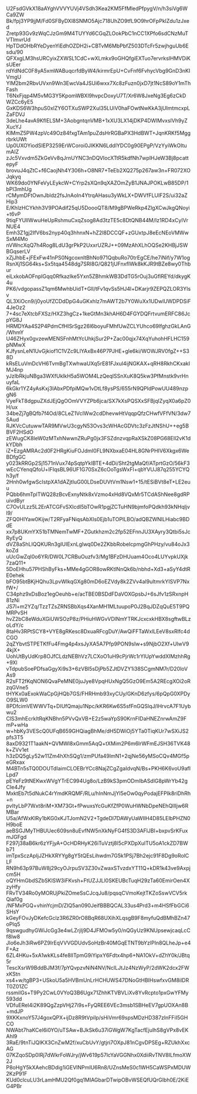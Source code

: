 U2FsdGVkX18aAYghVVVYUVj4VSdh3Kea2KM5FfMledPfpygV/n/h3siVg6WCa9ZW
Bk/fpj3YP9jjM/Fd0SFByDXl8SNMO5Ajc718UhZO9tfL9O9hrOFpPklZdu1zJxed
Zretp93Gv9zWqCJzGm9M4TUYYd6CGqZLOokPbC1nCC1XPfo6sdCNzMuTVTlmvrUd
HpTDdOHbRYeDyenYiEdhOZDH2i+CBTvM6MbPbfZ503DTcFr5zwjhguUb6Esdu/90
QFXxgLM3hsURCyixZXWSL1CdC+wXLmkx9oGHQfgiEXTuo7ervrksIHMVDiKsUEer
rdYdNdC0F8yA5xmWABuqcrfdByW4/kirmrEpU+CvFnf6FvhycVbg9GnD3nKIVmgU
YlM2bm2RbvUVxn9Wn3EwcVa4JSUi6wxx7Xc8zFuzn0jxD7jt1NcS89oY1mThFash
T6NxFjqp4M5vMG3Y5KpomWBXl9hvpcDoxyU7T/Xr6W8JxeNg3Eg6zCkDWZCc6yE5
GxKDS6W3hpuS0xlZY6OTXuSWP2Xul35LUiV0haFOwtNwKkA3jUImtmcxpLZaFDVJ
3deLhe4avA9KflELSM+3AobgntqnVMB+1xXU3LX14jDKP4DWlMvxslVh9yZXucYJ
KlMmZ5PW4zpVc49Oz84fxgTAm1puZdsHrRGBaPX3HdBWT+JqnKRKf5MggrbrkUWt
Up0UXOYiodSIEP3259ErWCoroi0JIKKN6LddlYDC0g90EPgP/VzYyiWkOItumAIZ
zJc5Vxvdm5ZkGeVv8qJrnUYNC3nDQVIocXTtR5kdfNh7wpIHJeW3Bj8pcattepyF
brovuJ4qZtC+f6CaojNh4Y306h+O8NR7+TeEb2XQ275p267aw3n+FR072XOJqkyq
WK69do0YNFeVyLEykcW+CYrp2sXQn9qXAZOmZyB1JNAJPOKLwB85DP/1bPI3mhUg
rCMymDFtOwnJbldz2fsJnAoIn4YtrqAHasu3yWkLX+DWVfFLUlF2S/ui32aZHip3
E/KhlzHCYkhh3V9POAdif25qU5DoooQT8/M9gBPWeRkp4ZlgXCwJkgQNoyi+t6vP
9tiqFYUlIWwuHeUpRshmuCxqZsog8Ad3tzTE5c8DtQNB44M/Iz1RD4xCyIVrNUE4
Emh3Z1gj2IfV6bs2nyp40q3hhnxN+hZ2I8DCCQF+zGUxtpJ8eEcNEoVMWwSxM4Mo
nVWncXqQ7h4Rog8LdU3grPkP2UxxrUZRJ++09MzAhXLhOQSe2KHBjJSWBGqserLV
xZjJhbE+jFExFw41nPS0NgcoxnltBhNo971QqbuRo70trEgCE/he7iNif/y7W1og
RsnXj1SG64ks+Sx5tqa4548dg7SRI8G/Q821jUFnxfIWk8kKJR9tBZe8wy0Thbur
eiLxkobAOFnpIGqq0RfkazIke5Yxn5ZBhmkWB3DdTG5rOuj3uGflREYd/dkygK4u
PK6/vdgopassZ1qm6MwhbUidT+GlI/tFv1qvSs5HJ4l+DKarjr9ZEPQZLOR3YIsv
QL3XiOcn9/j0yoUfZCDdDpG4uGKxhlz7mAWT2b7Y0WuXx1UDwlUWDPDSiF4JeOz2
7+4sc7eXtcbFXSz/HXZ3hgCz+1keGtMn3khAH6D4FGYDQFrtvumERFC86JcpYG8J
HRMDYAa4S2P4PdmCfHlSrSgz26l6boyuFMhfUwZCLYUhco69lfghzGkLAnG/WhmY
U46ZHyx0gvzewMENSFnhMtYcUhkjSur2P+Zac00qjx74XqYuhohHFLHC159pNMwX
KJfysnLeN1UvGjkiof1C1VZc9LIYAxBx46P7PJHE+gle6ki/WOWJRV0fgZ++S38D
kRsELuVmDcVH6TvmBgTXwhwaUXq5rE81FJxul4ijNGKAX+qRH8RkhCKxakIMJ4np
yJzIbRkjuNBga3WXfUklkH5a5WOM4LzQeqlSSnXuK8Q5kw3PfMnstk9vrHnuyfaL
6kGkr1YZ4yAsKxj3IAbxPDfpiMQw1vDtLf8ysPS/655rN9QPIdPowUU489nzpgN6
VyeFkT8dgpuZXdJEjQgOOmVVYZPb6jca/SX7kXsPQSXxSFBjqIZyqX0a6pZ0H/ux
34beZj7gBQfb7f4Od/8CLeZ1VcIWw2cdDhevwHtVqqpQfzCHwfVFfVN/3dw75Aud
RJKVcCutuwwTAR9MVwU3cgyN53Ovs3cWHAcGDVtc3zFzJtNShU++eg5BBVF2HSdO
zEWugCK8leW0zMTxhNwwnZRuPg0jx3FSZdnzvqpRaXSkZ08PG68Ell2vK1dkYDbh
iZ+EzgAMRAc2d0F2HRgKiuFOJdmI0FL9NXbxaE04HL8GNrPHIV6Xkgx6WeBDfgGC
y023kRRGp2Sj1571nVux74pSqtpYkIBTE+4dDi/Sht2tgMaQf/ATprtGzO/56kF3
wEcCYenqQfoU+lFIqsBL96UF1G70SxZ6cOoTgsWxFl+qbYVUJ87q255YCYQh3y/f
2Hnh0wfgwScIstpXA1dAZjtIuG00LDseDUVtVm1Nsw1+15/tESiBVt8eT+LE2euu
PQbb6hmTplTWQ28zBcvExnyNtk8xVzmo4xHd8VQxMr5TCdAShNee8gdRPuivdByr
C7OvULzz5L2ErATCGFvSXIcdI5bTOwR1pgjZCTuHN9bjmfoPQdkh93kNHqljvl9/
ZFQ0HIYaw0Kijw/T2RFyaFNiqsAbXIs0Ejb1uTOPILBO/adQBZWNlLHiabc9BDdE
xx7p8UKmYX51bTMNemTwMF+ZGutkhzm2c2fp52EFnnJU3XAyry3Qtbi5sJcRyEyQ
dVZ8aShLIQQKURn3gIUIExnLglwq0De2ZKbbRobeIcpmgGhPHzy/vu84oJx3koZd
uUcGwZqI0o6YR/DW0L7CRBuOuzfv3/Mg1BFzDHUuam4Oco4LUYvpkUXjk7zaQ11+
5DoEHhu57PHShByFks+MMe4gGOR8owRKtlNnQk6b/nbhd+Xd3+aSyY4dtRE0ehek
bFO95btBKjHQhu3LpvWlkqGXg80mD6oEZVdy8k2ZVv4aI9ultmrkYISVP7NxfW+/
C34phz9xDsBoz1egOeuhb+e/acTBE0BSDdFDaVOXGpsbJ+6sJfv1zSRxnpH81zNi
JS7l+m2YZq/TzzTZsZRNSBbXqs4XanMH1MLtuupoP0J2BqJDZqQuE5T9PQMRPvSH
hvZ2bC8eWduXGiUWSOzP8z/PHiuHWGvVDlNmYTRKJcxcxkHBX8sgftwBLzoLdY/c
8taHv3RPtSCY8+VYE8gRKesc8DxuaRFcgDuY/AwQiFFTaWxlLEeV8sxRlfc4dCGO
2qZYbvtSTPETKfFu4Fmg4p4xsJyXA5A7Pfp9PON9sIw+s9NjbO2Xf+UlwV94kjX+
UohUtByUdKrp8OJfCLdzNEBhVz7LCXoO1uH9cPjrWc1rYIUpYwddXIMzhhRg+9Xl
vTdpubSoePDfsaGgyXi9s3+6zVBl5sDjPb5ZJtDVZY1i38SCgmNM7r/D20loVAs9
R2sFT2fKqNON6QvaPeMNE0juJye8VpqHUxNgQ5GzO9Em5A2REcgXOi2oRzqGVne5
tHYKx0aExokWaCpGjHQb7GS/FHRHmb93xyCUy/GKnD6zfys/6pQpG0XPDyO9SLW0
8PDfcimVEWWVTq+DIUfQmaju1Npc/kKR6Kw6S5sfFnGQSlqJ/IHrvcA7F1Uybwu2
ClS3mhEcrkltRqKNBhn5PVvQxVB+E2z5waYpS90KrnFIDaHNEZnrwAmZ9FmP+wHa
w+hbKy3VEScQ0UFqB659GHQiagBhMe/dH5DWiOj5YTa0TiqKUr7wSXiJS2pfs3T5
8axD9321T1aakN+QVMWl8xGmm5AqQ+tXMim2P6m6lrWFmEJSH36TVK48k+ZVv1et
h3zDQ5gLy52w11Zm4hXhSQg1/zmPUfa49lmN1+2qjNe56yMSoCQv4MGf5peGRxax
M4BTn5sTQ0DOUTdIaimCLOEBrYCc8NajZCgZgaIdvqN/Bs+PKH6K6voU9afILpd7
pEYeFz9tNEKwxWVgYTrEC994Ug8o/LzB9kS3pmODmIbASdlG8pWrYb42gCIe4Jfy
MxktEb7t5dNukC4rYmdKRQMF/RLu/hInNmJjYl5eOw0qyPodajEFPIk8riDhRh+n
pvItyLbP7Wxt8riM+XM73Gt+fPwuxsYcGuKfZfP0WuHWNbDpeNEhQlIIjw6RMBar
U5a/AfWxKlRy1bKG0xKJTJomN2V2+TgdeDl7DAWyUaWIlH4D85LElbPHZN0H9boE
aeBSGJMyTHBUUec609sn8uEvfNW5nXkNyFG4fS3D3AFlJBI+bxpvSrKFuxmJGFgd
F297j38aB6kr6zYFjyA+OcHDRHyK26iTuVztj8l5cPXDpXulTU5oA1ckZD7BWb71
imTpxSczApIjJZHkXRYYg8gY5tQEsLihwdm7G5k1PSj7Bh2ejc91F8Dg9oRolCLF
RN9h63p97BuW8j29cyOJrpuSV3Z30vZwaxSTvzdxYT11Q+kDR1k43ve9Axpjcm5H
oQYHmGbdSZbSKlSW3iFKvsh+FtUZJJLl0SKEUBcTuqH29zTa60EmirOen4XzyHfy
FRvTV34Ro0yMORUjPkiZOmeSsCJcqJu8/pqsqCVmoKejtTKZoSswVCV5rkQiaf0g
/NFMxPGQ+vhinYcjmD/ZIQ5an090JeifBBBQCAL33us4Prd3+m4HSfFbGCi6SHsY
kGeyFOvJyDKefcGclz3R6ZR0rO8BqR68UXihXLqsgB9F8myfuQdBMhBZn47oPIq5
9qswgudhyGWiJcGg3e4wLZrjIj9D4JFMOw5y0/nQGyUz9KNUpsewjcaqLcCf8Iw8
Jlo6eJh3iRw6PZ9lrEqVVVGDUdvSoHzBr40MGqETNT9bYzlPIn8QLheJp+e4F+Az
6ZL4HKu+5xA1wkKLs4fe8lITpmG9iYipxY6Fdtx4hp6+NA1OkV+dZhY0k/JBtq5r
TescXsrW9BddBJM3f/7pYQvpzvNiN4NV/NcILJtJz4NzWyP/2dWK2dcx2FWxKStn
xs4+w/tgBP3+USkoU5a5HVBmUnLrHCHUWS47DNoGtHBIHswfxvGM8ilDRT0Z01ZC
rssmiIGs+T9Py2CwL0VYoQ3B6Ugx71ZhhKTVBVLiXv8YvRcpto1pxGwYFMy593dd
VDfuEReI4i2K89QgZzpVHj27i9s+FyQREE6VEc3msb1SBHeEV7gpUOXAn8B+mdJP
9XKKxnoY57J4goxQPX+ijDz8R9tVpiIp/sHiVmr69spsMDzHD387zlnFFiI5GHCO
NWAbt7haKCel6i0YO/uTSAw+BJkSk6u37iGWgW7KgTacfEjulhS8gVPx8vEKAhl9
3RaE/9tnTiJQIKX3CnZwM2f/xuCbUvY/gtjri7OXpJ81nCgvDPSEg+RZUkhXxcAG
07KZqoSDp0IRj7dWkrFoWJry/jWv619p57lcYaVGGNhx0XdiiRvTNV8ILfmoXW2J
P8oHgY5kXAehcBDdig1iGEVlNPmIU6Rn8/UZnsMeS0c1WH5CaWSPxMDUW2KzP91F
KUd0clcuLU3rLamHMU2Qf0gq1MIAGbarDTwipOBvWSEQfUQrGlbh0E/2KiEG4PBr
